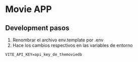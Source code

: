 # Movie APP

## Development pasos

1. Renombrar el archivo env.template por .env
2. Hace los cambios respectivos en las variables de entorno

```
VITE_API_KEY=api_key_de_themoviedb
```